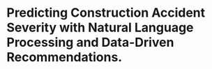 # Predicting Construction Accident Severity with Natural Language Processing and Data-Driven Recommendations.
